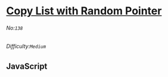 # [Copy List with Random Pointer](https://leetcode.com/problems/copy-list-with-random-pointer/#/description)
###### No:`138`
###### Difficulty:`Medium`
## JavaScript


```js
```
